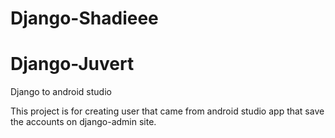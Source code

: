 # Django-Shadieee
# Django-Juvert
Django to android studio

This project is for creating user that came from android studio app that save the accounts on django-admin site.
